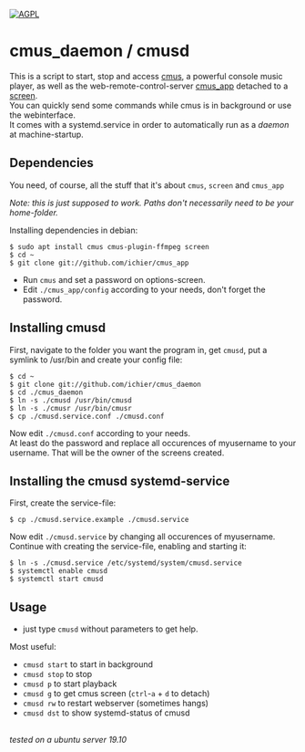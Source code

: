 [![AGPL](https://img.shields.io/badge/license-AGPL-blue.svg)](https://raw.githubusercontent.com/ichier/cmus_daemon/master/LICENSE)

# cmus_daemon / cmusd

This is a script to start, stop and access [cmus](https://cmus.github.io/), a powerful console music player, as well as the web-remote-control-server [cmus_app](https://github.com/ichier/cmus_app) detached to a [screen](https://linux.die.net/man/1/screen).  
You can quickly send some commands while cmus is in background or use the webinterface.  
It comes with a systemd.service in order to automatically run as a _daemon_ at machine-startup.

## Dependencies

You need, of course, all the stuff that it's about `cmus`, `screen` and `cmus_app` 

_Note: this is just supposed to work. Paths don't necessarily need to be your home-folder._

Installing dependencies in debian:

    $ sudo apt install cmus cmus-plugin-ffmpeg screen
    $ cd ~
    $ git clone git://github.com/ichier/cmus_app

- Run `cmus` and set a password on options-screen.
- Edit `./cmus_app/config` according to your needs, don't forget the password.

## Installing cmusd

First, navigate to the folder you want the program in, get `cmusd`, put a symlink to /usr/bin and create your config file: 

    $ cd ~
    $ git clone git://github.com/ichier/cmus_daemon
    $ cd ./cmus_daemon
    $ ln -s ./cmusd /usr/bin/cmusd
    $ ln -s ./cmusr /usr/bin/cmusr
    $ cp ./cmusd.service.conf ./cmusd.conf

Now edit `./cmusd.conf` according to your needs.  
At least do the password and replace all occurences of myusername to your username. That will be the owner of the screens created.

## Installing the cmusd systemd-service

First, create the service-file:

    $ cp ./cmusd.service.example ./cmusd.service

Now edit `./cmusd.service` by changing all occurences of myusername.  
Continue with creating the service-file, enabling and starting it:

    $ ln -s ./cmusd.service /etc/systemd/system/cmusd.service
    $ systemctl enable cmusd
    $ systemctl start cmusd


## Usage

- just type `cmusd` without parameters to get help.

Most useful:

- `cmusd start` to start in background
- `cmusd stop` to stop
- `cmusd p` to start playback
- `cmusd g` to get cmus screen (`ctrl`-`a` + `d` to detach)
- `cmusd rw` to restart webserver (sometimes hangs)
- `cmusd dst` to show systemd-status of cmusd


##
_tested on a ubuntu server 19.10_